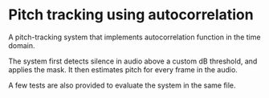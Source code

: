 # Pitch tracking using autocorrelation

A pitch-tracking system that implements autocorrelation function in the time domain.

The system first detects silence in audio above a custom dB threshold, and applies the mask.
It then estimates pitch for every frame in the audio.

A few tests are also provided to evaluate the system in the same file.
